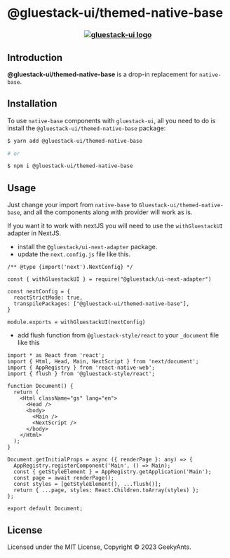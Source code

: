 # @gluestack-ui/themed-native-base

<h3 align="center">
  <a href="https://github.com/gluestack/gluestack-ui-themed-native-base">
    <img src="https://raw.githubusercontent.com/gluestack/gluestack-ui/main/img/gluestack-ui-banner.svg" alt="gluestack-ui logo" >
  </a>
  <br>
</h3>

## Introduction

**@gluestack-ui/themed-native-base** is a drop-in replacement for `native-base`.

## Installation

To use `native-base` components with `gluestack-ui`, all you need to do is install the `@gluestack-ui/themed-native-base` package:

```sh
$ yarn add @gluestack-ui/themed-native-base

# or

$ npm i @gluestack-ui/themed-native-base
```

## Usage

Just change your import from `native-base` to `Gluestack-ui/themed-native-base`, and all the components along with provider will work as is.

If you want it to work with nextJS you will need to use the `withGluestackUI` adapter in NextJS.

- install the `@gluestack/ui-next-adapter` package.
- update the `next.config.js` file like this.

```
/** @type {import('next').NextConfig} */

const { withGluestackUI } = require("@gluestack/ui-next-adapter")

const nextConfig = {
  reactStrictMode: true,
  transpilePackages: ["@gluestack-ui/themed-native-base"],
}

module.exports = withGluestackUI(nextConfig)
```

- add flush function from `@gluestack-style/react` to your `_document` file like this

```
import * as React from 'react';
import { Html, Head, Main, NextScript } from 'next/document';
import { AppRegistry } from 'react-native-web';
import { flush } from '@gluestack-style/react';

function Document() {
  return (
    <Html className="gs" lang="en">
      <Head />
      <body>
        <Main />
        <NextScript />
      </body>
    </Html>
  );
}

Document.getInitialProps = async ({ renderPage }: any) => {
  AppRegistry.registerComponent('Main', () => Main);
  const { getStyleElement } = AppRegistry.getApplication('Main');
  const page = await renderPage();
  const styles = [getStyleElement(), ...flush()];
  return { ...page, styles: React.Children.toArray(styles) };
};

export default Document;
```

<!--
## Contributing

We welcome contributions to the `gluestack-ui/themed-native-base`. If you have an idea for a a bug fix or a better approach, please read our [contributing guide](./CONTRIBUTING.md) instructions on how to submit a pull request.
-->

## License

Licensed under the MIT License, Copyright © 2023 GeekyAnts.
